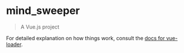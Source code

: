 # mind_sweeper

> A Vue.js project


For detailed explanation on how things work, consult the [docs for vue-loader](http://vuejs.github.io/vue-loader).
